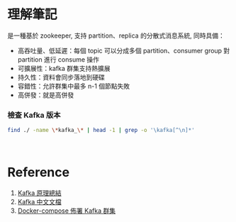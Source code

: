 # 理解筆記

是一種基於 zookeeper, 支持 partition、replica 的分散式消息系統, 同時具備：

- 高吞吐量、低延遲：每個 topic 可以分成多個 partition、consumer group 對 partition 進行 consume 操作
- 可擴展性：kafka 群集支持熱擴展
- 持久性：資料會同步落地到硬碟
- 容錯性：允許群集中最多 n-1 個節點失敗
- 高併發：就是高併發

### 檢查 Kafka 版本

```bash
find ./ -name \*kafka_\* | head -1 | grep -o '\kafka[^\n]*'
```

<br/>

# Reference

1. [Kafka 原理總結](https://zhuanlan.zhihu.com/p/79579389)
2. [Kafka 中文文檔](http://kafka.apachecn.org/)
3. [Docker-compose 佈署 Kafka 群集](https://www.jianshu.com/p/e324ceabf494)